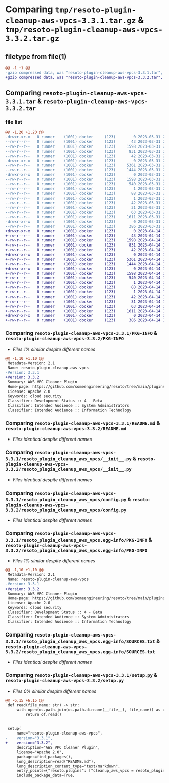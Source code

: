 # Comparing `tmp/resoto-plugin-cleanup-aws-vpcs-3.3.1.tar.gz` & `tmp/resoto-plugin-cleanup-aws-vpcs-3.3.2.tar.gz`

## filetype from file(1)

```diff
@@ -1 +1 @@
-gzip compressed data, was "resoto-plugin-cleanup-aws-vpcs-3.3.1.tar", last modified: Fri Mar 31 23:56:25 2023, max compression
+gzip compressed data, was "resoto-plugin-cleanup-aws-vpcs-3.3.2.tar", last modified: Fri Apr 14 16:16:57 2023, max compression
```

## Comparing `resoto-plugin-cleanup-aws-vpcs-3.3.1.tar` & `resoto-plugin-cleanup-aws-vpcs-3.3.2.tar`

### file list

```diff
@@ -1,20 +1,20 @@
-drwxr-xr-x   0 runner    (1001) docker     (123)        0 2023-03-31 23:56:25.718292 resoto-plugin-cleanup-aws-vpcs-3.3.1/
--rw-r--r--   0 runner    (1001) docker     (123)       43 2023-03-31 23:54:03.000000 resoto-plugin-cleanup-aws-vpcs-3.3.1/MANIFEST.in
--rw-r--r--   0 runner    (1001) docker     (123)     1598 2023-03-31 23:56:25.718292 resoto-plugin-cleanup-aws-vpcs-3.3.1/PKG-INFO
--rw-r--r--   0 runner    (1001) docker     (123)      831 2023-03-31 23:54:03.000000 resoto-plugin-cleanup-aws-vpcs-3.3.1/README.md
--rw-r--r--   0 runner    (1001) docker     (123)       42 2023-03-31 23:54:03.000000 resoto-plugin-cleanup-aws-vpcs-3.3.1/requirements.txt
-drwxr-xr-x   0 runner    (1001) docker     (123)        0 2023-03-31 23:56:25.718292 resoto-plugin-cleanup-aws-vpcs-3.3.1/resoto_plugin_cleanup_aws_vpcs/
--rw-r--r--   0 runner    (1001) docker     (123)     5361 2023-03-31 23:54:03.000000 resoto-plugin-cleanup-aws-vpcs-3.3.1/resoto_plugin_cleanup_aws_vpcs/__init__.py
--rw-r--r--   0 runner    (1001) docker     (123)     1444 2023-03-31 23:54:03.000000 resoto-plugin-cleanup-aws-vpcs-3.3.1/resoto_plugin_cleanup_aws_vpcs/config.py
-drwxr-xr-x   0 runner    (1001) docker     (123)        0 2023-03-31 23:56:25.718292 resoto-plugin-cleanup-aws-vpcs-3.3.1/resoto_plugin_cleanup_aws_vpcs.egg-info/
--rw-r--r--   0 runner    (1001) docker     (123)     1598 2023-03-31 23:56:25.000000 resoto-plugin-cleanup-aws-vpcs-3.3.1/resoto_plugin_cleanup_aws_vpcs.egg-info/PKG-INFO
--rw-r--r--   0 runner    (1001) docker     (123)      540 2023-03-31 23:56:25.000000 resoto-plugin-cleanup-aws-vpcs-3.3.1/resoto_plugin_cleanup_aws_vpcs.egg-info/SOURCES.txt
--rw-r--r--   0 runner    (1001) docker     (123)        1 2023-03-31 23:56:25.000000 resoto-plugin-cleanup-aws-vpcs-3.3.1/resoto_plugin_cleanup_aws_vpcs.egg-info/dependency_links.txt
--rw-r--r--   0 runner    (1001) docker     (123)       88 2023-03-31 23:56:25.000000 resoto-plugin-cleanup-aws-vpcs-3.3.1/resoto_plugin_cleanup_aws_vpcs.egg-info/entry_points.txt
--rw-r--r--   0 runner    (1001) docker     (123)        1 2023-03-31 23:56:25.000000 resoto-plugin-cleanup-aws-vpcs-3.3.1/resoto_plugin_cleanup_aws_vpcs.egg-info/not-zip-safe
--rw-r--r--   0 runner    (1001) docker     (123)       42 2023-03-31 23:56:25.000000 resoto-plugin-cleanup-aws-vpcs-3.3.1/resoto_plugin_cleanup_aws_vpcs.egg-info/requires.txt
--rw-r--r--   0 runner    (1001) docker     (123)       31 2023-03-31 23:56:25.000000 resoto-plugin-cleanup-aws-vpcs-3.3.1/resoto_plugin_cleanup_aws_vpcs.egg-info/top_level.txt
--rw-r--r--   0 runner    (1001) docker     (123)       63 2023-03-31 23:56:25.718292 resoto-plugin-cleanup-aws-vpcs-3.3.1/setup.cfg
--rw-r--r--   0 runner    (1001) docker     (123)     1611 2023-03-31 23:54:03.000000 resoto-plugin-cleanup-aws-vpcs-3.3.1/setup.py
-drwxr-xr-x   0 runner    (1001) docker     (123)        0 2023-03-31 23:56:25.718292 resoto-plugin-cleanup-aws-vpcs-3.3.1/test/
--rw-r--r--   0 runner    (1001) docker     (123)      386 2023-03-31 23:54:03.000000 resoto-plugin-cleanup-aws-vpcs-3.3.1/test/test_config.py
+drwxr-xr-x   0 runner    (1001) docker     (123)        0 2023-04-14 16:16:57.581978 resoto-plugin-cleanup-aws-vpcs-3.3.2/
+-rw-r--r--   0 runner    (1001) docker     (123)       43 2023-04-14 16:14:57.000000 resoto-plugin-cleanup-aws-vpcs-3.3.2/MANIFEST.in
+-rw-r--r--   0 runner    (1001) docker     (123)     1598 2023-04-14 16:16:57.581978 resoto-plugin-cleanup-aws-vpcs-3.3.2/PKG-INFO
+-rw-r--r--   0 runner    (1001) docker     (123)      831 2023-04-14 16:14:57.000000 resoto-plugin-cleanup-aws-vpcs-3.3.2/README.md
+-rw-r--r--   0 runner    (1001) docker     (123)       42 2023-04-14 16:14:57.000000 resoto-plugin-cleanup-aws-vpcs-3.3.2/requirements.txt
+drwxr-xr-x   0 runner    (1001) docker     (123)        0 2023-04-14 16:16:57.581978 resoto-plugin-cleanup-aws-vpcs-3.3.2/resoto_plugin_cleanup_aws_vpcs/
+-rw-r--r--   0 runner    (1001) docker     (123)     5361 2023-04-14 16:14:57.000000 resoto-plugin-cleanup-aws-vpcs-3.3.2/resoto_plugin_cleanup_aws_vpcs/__init__.py
+-rw-r--r--   0 runner    (1001) docker     (123)     1444 2023-04-14 16:14:57.000000 resoto-plugin-cleanup-aws-vpcs-3.3.2/resoto_plugin_cleanup_aws_vpcs/config.py
+drwxr-xr-x   0 runner    (1001) docker     (123)        0 2023-04-14 16:16:57.581978 resoto-plugin-cleanup-aws-vpcs-3.3.2/resoto_plugin_cleanup_aws_vpcs.egg-info/
+-rw-r--r--   0 runner    (1001) docker     (123)     1598 2023-04-14 16:16:57.000000 resoto-plugin-cleanup-aws-vpcs-3.3.2/resoto_plugin_cleanup_aws_vpcs.egg-info/PKG-INFO
+-rw-r--r--   0 runner    (1001) docker     (123)      540 2023-04-14 16:16:57.000000 resoto-plugin-cleanup-aws-vpcs-3.3.2/resoto_plugin_cleanup_aws_vpcs.egg-info/SOURCES.txt
+-rw-r--r--   0 runner    (1001) docker     (123)        1 2023-04-14 16:16:57.000000 resoto-plugin-cleanup-aws-vpcs-3.3.2/resoto_plugin_cleanup_aws_vpcs.egg-info/dependency_links.txt
+-rw-r--r--   0 runner    (1001) docker     (123)       88 2023-04-14 16:16:57.000000 resoto-plugin-cleanup-aws-vpcs-3.3.2/resoto_plugin_cleanup_aws_vpcs.egg-info/entry_points.txt
+-rw-r--r--   0 runner    (1001) docker     (123)        1 2023-04-14 16:16:57.000000 resoto-plugin-cleanup-aws-vpcs-3.3.2/resoto_plugin_cleanup_aws_vpcs.egg-info/not-zip-safe
+-rw-r--r--   0 runner    (1001) docker     (123)       42 2023-04-14 16:16:57.000000 resoto-plugin-cleanup-aws-vpcs-3.3.2/resoto_plugin_cleanup_aws_vpcs.egg-info/requires.txt
+-rw-r--r--   0 runner    (1001) docker     (123)       31 2023-04-14 16:16:57.000000 resoto-plugin-cleanup-aws-vpcs-3.3.2/resoto_plugin_cleanup_aws_vpcs.egg-info/top_level.txt
+-rw-r--r--   0 runner    (1001) docker     (123)       63 2023-04-14 16:16:57.581978 resoto-plugin-cleanup-aws-vpcs-3.3.2/setup.cfg
+-rw-r--r--   0 runner    (1001) docker     (123)     1611 2023-04-14 16:14:57.000000 resoto-plugin-cleanup-aws-vpcs-3.3.2/setup.py
+drwxr-xr-x   0 runner    (1001) docker     (123)        0 2023-04-14 16:16:57.581978 resoto-plugin-cleanup-aws-vpcs-3.3.2/test/
+-rw-r--r--   0 runner    (1001) docker     (123)      386 2023-04-14 16:14:57.000000 resoto-plugin-cleanup-aws-vpcs-3.3.2/test/test_config.py
```

### Comparing `resoto-plugin-cleanup-aws-vpcs-3.3.1/PKG-INFO` & `resoto-plugin-cleanup-aws-vpcs-3.3.2/PKG-INFO`

 * *Files 1% similar despite different names*

```diff
@@ -1,10 +1,10 @@
 Metadata-Version: 2.1
 Name: resoto-plugin-cleanup-aws-vpcs
-Version: 3.3.1
+Version: 3.3.2
 Summary: AWS VPC Cleaner Plugin
 Home-page: https://github.com/someengineering/resoto/tree/main/plugins/cleanup_aws_vpcs
 License: Apache 2.0
 Keywords: cloud security
 Classifier: Development Status :: 4 - Beta
 Classifier: Intended Audience :: System Administrators
 Classifier: Intended Audience :: Information Technology
```

### Comparing `resoto-plugin-cleanup-aws-vpcs-3.3.1/README.md` & `resoto-plugin-cleanup-aws-vpcs-3.3.2/README.md`

 * *Files identical despite different names*

### Comparing `resoto-plugin-cleanup-aws-vpcs-3.3.1/resoto_plugin_cleanup_aws_vpcs/__init__.py` & `resoto-plugin-cleanup-aws-vpcs-3.3.2/resoto_plugin_cleanup_aws_vpcs/__init__.py`

 * *Files identical despite different names*

### Comparing `resoto-plugin-cleanup-aws-vpcs-3.3.1/resoto_plugin_cleanup_aws_vpcs/config.py` & `resoto-plugin-cleanup-aws-vpcs-3.3.2/resoto_plugin_cleanup_aws_vpcs/config.py`

 * *Files identical despite different names*

### Comparing `resoto-plugin-cleanup-aws-vpcs-3.3.1/resoto_plugin_cleanup_aws_vpcs.egg-info/PKG-INFO` & `resoto-plugin-cleanup-aws-vpcs-3.3.2/resoto_plugin_cleanup_aws_vpcs.egg-info/PKG-INFO`

 * *Files 1% similar despite different names*

```diff
@@ -1,10 +1,10 @@
 Metadata-Version: 2.1
 Name: resoto-plugin-cleanup-aws-vpcs
-Version: 3.3.1
+Version: 3.3.2
 Summary: AWS VPC Cleaner Plugin
 Home-page: https://github.com/someengineering/resoto/tree/main/plugins/cleanup_aws_vpcs
 License: Apache 2.0
 Keywords: cloud security
 Classifier: Development Status :: 4 - Beta
 Classifier: Intended Audience :: System Administrators
 Classifier: Intended Audience :: Information Technology
```

### Comparing `resoto-plugin-cleanup-aws-vpcs-3.3.1/resoto_plugin_cleanup_aws_vpcs.egg-info/SOURCES.txt` & `resoto-plugin-cleanup-aws-vpcs-3.3.2/resoto_plugin_cleanup_aws_vpcs.egg-info/SOURCES.txt`

 * *Files identical despite different names*

### Comparing `resoto-plugin-cleanup-aws-vpcs-3.3.1/setup.py` & `resoto-plugin-cleanup-aws-vpcs-3.3.2/setup.py`

 * *Files 0% similar despite different names*

```diff
@@ -6,15 +6,15 @@
 def read(file_name: str) -> str:
     with open(os.path.join(os.path.dirname(__file__), file_name)) as of:
         return of.read()
 
 
 setup(
     name="resoto-plugin-cleanup-aws-vpcs",
-    version="3.3.1",
+    version="3.3.2",
     description="AWS VPC Cleaner Plugin",
     license="Apache 2.0",
     packages=find_packages(),
     long_description=read("README.md"),
     long_description_content_type="text/markdown",
     entry_points={"resoto.plugins": ["cleanup_aws_vpcs = resoto_plugin_cleanup_aws_vpcs:CleanupAWSVPCsPlugin"]},
     include_package_data=True,
```

